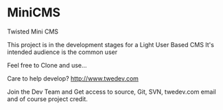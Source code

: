# MiniCMS
Twisted Mini CMS

This project is in the development stages for a Light User Based CMS
It's intended audience is the common user

Feel free to Clone and use...

Care to help develop?
http://www.twedev.com

Join the Dev Team and Get access to source, Git, SVN, twedev.com email and of course project credit.
